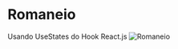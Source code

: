 # Romaneio
Usando UseStates do Hook React.js
![Romaneio](https://user-images.githubusercontent.com/93062636/141869131-1e0d8140-7fcf-4b4a-8bda-ccba747e624e.png)
